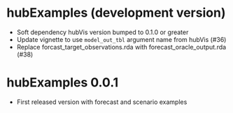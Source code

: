 # hubExamples (development version)

* Soft dependency hubVis version bumped to 0.1.0 or greater
* Update vignette to use `model_out_tbl` argument name from hubVis (#36)
* Replace forcast_target_observations.rda with forecast_oracle_output.rda (#38)

# hubExamples 0.0.1

* First released version with forecast and scenario examples
